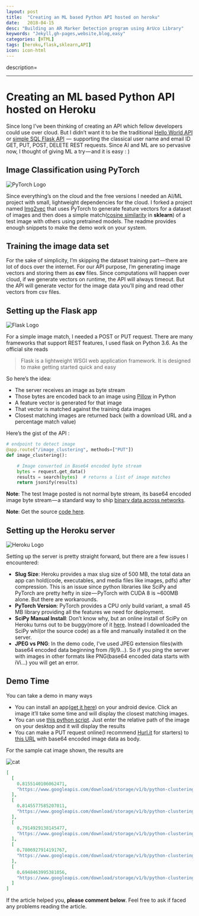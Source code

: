 ```yaml
---
layout: post
title:  "Creating an ML based Python API hosted on heroku"
date:   2018-04-15
desc: "Building an AR Marker Detection program using ArUco Library"
keywords: "Jekyll,gh-pages,website,blog,easy"
categories: [HTML]
tags: [heroku,flask,sklearn,API]
icon: icon-html
---
```

description= 

---

# Creating an ML based Python API hosted on Heroku

Since long I’ve been thinking of creating an API which fellow developers could use over cloud. But I didn’t want it to be the traditional [Hello World API](https://github.com/shubhamvadhera/hello-world-rest) or [simple SQL Flask API](https://medium.com/python-pandemonium/build-simple-restful-api-with-python-and-flask-part-1-fae9ff66a706)  —  supporting the classical user name and email ID GET, PUT, POST, DELETE REST requests. Since AI and ML are so pervasive now, I thought of giving ML a try — and it is easy : )

## Image Classification using PyTorch
![PyTorch Logo](https://cdn-images-1.medium.com/max/800/1*t6hCM90evdnlPw4l9VK3AQ.png)

Since everything’s on the cloud and the free versions I needed an AI/ML project with small, lightweight dependencies for the cloud. I forked a project named [Img2vec](https://github.com/christiansafka/img2vec) that uses PyTorch to generate feature vectors for a dataset of images and then does a simple match([cosine similarity](http://scikit-learn.org/stable/modules/generated/sklearn.metrics.pairwise.cosine_similarity.html) in **sklearn**) of a test image with others using pretrained models. The readme provides enough snippets to make the demo work on your system.

## Training the image data set

For the sake of simplicity, I’m skipping the dataset training part — there are lot of docs over the internet. For our API purpose, I’m generating image vectors and storing them as **csv** files. Since computations will happen over cloud, if we generate vectors on runtime, the API will always timeout. But the API will generate vector for the image data you’ll ping and read other vectors from csv files.

## Setting up the Flask app
![Flask Logo](https://cdn-images-1.medium.com/max/800/1*H3aEP7X3hd7wVCigrF3O1Q.png)

For a simple image match, I needed a POST or PUT request. There are many frameworks that support REST features, I used flask on Python 3.6. As the official site reads

> Flask is a lightweight WSGI web application framework. It is designed to make getting started quick and easy

So here’s the idea:

+ The server receives an image as byte stream
+ Those bytes are encoded back to an image using [Pillow](https://pillow.readthedocs.io/en/5.1.x/) in Python
+ A feature vector is generated for that image
+ That vector is matched against the training data images
+ Closest matching images are returned back (with a download URL and a percentage match value)

Here’s the gist of the API :

```python
# endpoint to detect image
@app.route("/image_clustering", methods=["PUT"])
def image_clustering():

    # Image converted in Base64 encoded byte stream
    bytes = request.get_data()
    results = search(bytes)  # returns a list of image matches
    return jsonify(results)
```
**Note**: The test Image posted is not normal byte stream, its base64 encoded image byte stream — a standard way to ship [binary data across networks](https://stackoverflow.com/questions/201479/what-is-base-64-encoding-used-for).

**Note**: Get the source [code here](https://github.com/AKS1996/k-means-clustering-api).

## Setting up the Heroku server
![Heroku Logo](https://cdn-images-1.medium.com/max/800/1*w2RAR48UbSAYv-6y_V-cdA.png)

Setting up the server is pretty straight forward, but there are a few issues I encountered:

+ **Slug Size**: Heroku provides a max slug size of 500 MB, the total data an app can hold(code, executables, and media files like images, pdfs) after compression. This is an issue since python libraries like SciPy and PyTorch are pretty hefty in size — PyTorch with CUDA 8 is ~600MB alone. But there are workarounds.
+ **PyTorch Version**: PyTorch provides a CPU only build variant, a small 45 MB library providing all the features we need for deployment.
+ **SciPy Manual Install**: Don’t know why, but an online install of SciPy on Heroku turns out to be buggy(more of it [here](https://stackoverflow.com/a/37648960/8243704). Instead I downloaded the SciPy whl(or the source code) as a file and manually installed it on the server.
+ **JPEG vs PNG**: In the demo code, I’ve used JPEG extension files(with base64 encoded data beginning from /9j/9…). So if you ping the server with images in other formats like PNG(base64 encoded data starts with iVi…) you will get an error.

## Demo Time
You can take a demo in many ways

+ You can install an app([get it here](https://github.com/AKS1996/k-means-clustering-api/blob/master/ImageMatch.apk)) on your android device. Click an image it’ll take some time and will display the closest matching images.
+ You can use [this python script](https://github.com/AKS1996/k-means-clustering-api/blob/master/sample_python_script.py). Just enter the relative path of the image on your desktop and it will display the results
+ You can make a PUT request online(I recommend [Hurl.it](https://www.hurl.it/) for starters) to [this URL](http://beard-app.herokuapp.com/image_clustering) with base64 encoded image data as body.

For the sample cat image shown, the results are

![cat](https://cdn-images-1.medium.com/max/800/1*Bo-R0IHSwuCVQOceaS9X1Q.jpeg)

```json
[
  [
    0.8155140106062471, 
    "https://www.googleapis.com/download/storage/v1/b/python-clustering-api.appspot.com/o/images%2FFace%2F124.jpg?generation=1522585329188523&alt=media"
  ], 
  [
    0.8145577585207011, 
    "https://www.googleapis.com/download/storage/v1/b/python-clustering-api.appspot.com/o/images%2FFace%2F242.jpg?generation=1522585299229997&alt=media"
  ], 
  [
    0.7914929138145477, 
    "https://www.googleapis.com/download/storage/v1/b/python-clustering-api.appspot.com/o/images%2FFace%2F212.jpg?generation=1522584727478100&alt=media"
  ], 
  [
    0.7806927914191767, 
    "https://www.googleapis.com/download/storage/v1/b/python-clustering-api.appspot.com/o/images%2FFace%2F099.jpg?generation=1522585251917855&alt=media"
  ], 
  [
    0.6948463995381056, 
    "https://www.googleapis.com/download/storage/v1/b/python-clustering-api.appspot.com/o/images%2FFace%2F119.jpg?generation=1522584693369035&alt=media"
  ]
]
```

If the article helped you, **please comment below**. Feel free to ask if faced any problems reading the article.
